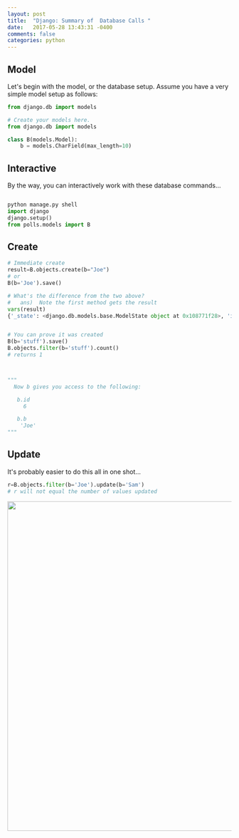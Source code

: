 ```yaml
---
layout: post
title:  "Django: Summary of  Database Calls "
date:   2017-05-28 13:43:31 -0400 
comments: false
categories: python
---
```


<h2>Model</h2>

<p>Let's begin with the model, or the database setup.
Assume you have a very simple model setup as follows:
</p>


``` python
from django.db import models

# Create your models here.
from django.db import models

class B(models.Model):
    b = models.CharField(max_length=10)

```

<h2>Interactive</h2>

By the way, you can interactively work with these database commands...

```python

python manage.py shell
import django
django.setup()
from polls.models import B

```


<h2>Create</h2>

``` python
# Immediate create
result=B.objects.create(b="Joe")
# or
B(b='Joe').save()

# What's the difference from the two above?
#   ans)  Note the first method gets the result
vars(result)
{'_state': <django.db.models.base.ModelState object at 0x108771f28>, 'id': 12, 'b': 'Joe'}


# You can prove it was created
B(b='stuff').save()
B.objects.filter(b='stuff').count()
# returns 1



"""
  Now b gives you access to the following:

   b.id
     6

   b.b
    'Joe'
"""

```

<h2>Update</h2>

It's probably easier to do this all in one shot...

``` python
r=B.objects.filter(b='Joe').update(b='Sam')
# r will not equal the number of values updated

```


<a href='https://docs.djangoproject.com/en/1.11/ref/models/querysets/#django.db.models.query.QuerySet.exists'>
<img src="https://storage.googleapis.com/montco-stats/imagesUploaded/Screenshot2017-05-2813.42.46.png" width="740">
</a>





<div id="fb-root"></div>
<script>(function(d, s, id) {
  var js, fjs = d.getElementsByTagName(s)[0];
  if (d.getElementById(id)) return;
  js = d.createElement(s); js.id = id;
  js.src = "//connect.facebook.net/en_US/sdk.js#xfbml=1&version=v2.8&appId=671657696349259";
  fjs.parentNode.insertBefore(js, fjs);
}(document, 'script', 'facebook-jssdk'));</script>


<!--  Enter text below, if you want -->


<div class="fb-comments"  data-numposts="5"></div>






